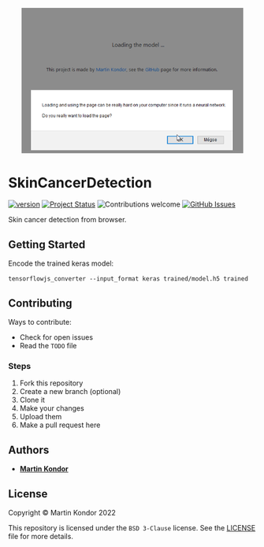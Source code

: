 <p align="center"><img src="public/img/SkinCancerDetection.gif" width="450"></p>

# SkinCancerDetection

[![version](https://img.shields.io/badge/version-v1.0.0-brightgreen.svg)](https://github.com/MartinKondor/SkinCancerDetection) [![Project Status](https://img.shields.io/badge/status-active-brightgreen.svg)](https://github.com/MartinKondor/SkinCancerDetection) ![Contributions welcome](https://img.shields.io/badge/contributions-welcome-brightgreen.svg) [![GitHub Issues](https://img.shields.io/github/issues/MartinKondor/SkinCancerDetection.svg)](https://github.com/MartinKondor/SkinCancerDetection/issues)

Skin cancer detection from browser.

## Getting Started

Encode the trained keras model:

```
tensorflowjs_converter --input_format keras trained/model.h5 trained
```

## Contributing

Ways to contribute:

* Check for open issues
* Read the ```TODO``` file

### Steps

1. Fork this repository
2. Create a new branch (optional)
3. Clone it
4. Make your changes
5. Upload them
6. Make a pull request here

## Authors

* **[Martin Kondor](https://github.com/MartinKondor)**

## License

Copyright &copy; Martin Kondor 2022

This repository is licensed under the ```BSD 3-Clause``` license.
See the [LICENSE](./LICENSE) file for more details.
